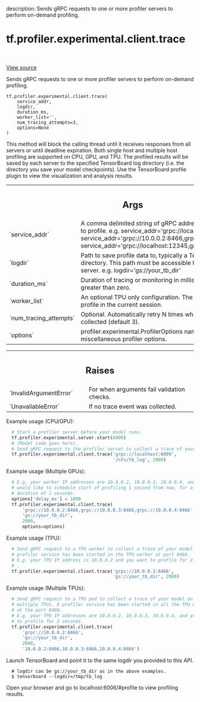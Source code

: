 description: Sends gRPC requests to one or more profiler servers to perform on-demand profiling.

<div itemscope itemtype="http://developers.google.com/ReferenceObject">
<meta itemprop="name" content="tf.profiler.experimental.client.trace" />
<meta itemprop="path" content="Stable" />
</div>

# tf.profiler.experimental.client.trace

<!-- Insert buttons and diff -->

<table class="tfo-notebook-buttons tfo-api nocontent" align="left">

</table>

<a target="_blank" class="external" href="/code/stable/tensorflow/python/profiler/profiler_client.py">View source</a>



Sends gRPC requests to one or more profiler servers to perform on-demand profiling.

<pre class="devsite-click-to-copy prettyprint lang-py tfo-signature-link">
<code>tf.profiler.experimental.client.trace(
    service_addr,
    logdir,
    duration_ms,
    worker_list=&#x27;&#x27;,
    num_tracing_attempts=3,
    options=None
)
</code></pre>



<!-- Placeholder for "Used in" -->

This method will block the calling thread until it receives responses from all
servers or until deadline expiration. Both single host and multiple host
profiling are supported on CPU, GPU, and TPU.
The profiled results will be saved by each server to the specified TensorBoard
log directory (i.e. the directory you save your model checkpoints). Use the
TensorBoard profile plugin to view the visualization and analysis results.

<!-- Tabular view -->
 <table class="responsive fixed orange">
<colgroup><col width="214px"><col></colgroup>
<tr><th colspan="2"><h2 class="add-link">Args</h2></th></tr>

<tr>
<td>
`service_addr`
</td>
<td>
A comma delimited string of gRPC addresses of the workers to
profile.
e.g. service_addr='grpc://localhost:6009'
     service_addr='grpc://10.0.0.2:8466,grpc://10.0.0.3:8466'
     service_addr='grpc://localhost:12345,grpc://localhost:23456'
</td>
</tr><tr>
<td>
`logdir`
</td>
<td>
Path to save profile data to, typically a TensorBoard log directory.
This path must be accessible to both the client and server.
e.g. logdir='gs://your_tb_dir'
</td>
</tr><tr>
<td>
`duration_ms`
</td>
<td>
Duration of tracing or monitoring in milliseconds. Must be
greater than zero.
</td>
</tr><tr>
<td>
`worker_list`
</td>
<td>
An optional TPU only configuration. The list of workers to
profile in the current session.
</td>
</tr><tr>
<td>
`num_tracing_attempts`
</td>
<td>
Optional. Automatically retry N times when no trace
event is collected (default 3).
</td>
</tr><tr>
<td>
`options`
</td>
<td>
profiler.experimental.ProfilerOptions namedtuple for miscellaneous
profiler options.
</td>
</tr>
</table>



<!-- Tabular view -->
 <table class="responsive fixed orange">
<colgroup><col width="214px"><col></colgroup>
<tr><th colspan="2"><h2 class="add-link">Raises</h2></th></tr>

<tr>
<td>
`InvalidArgumentError`
</td>
<td>
For when arguments fail validation checks.
</td>
</tr><tr>
<td>
`UnavailableError`
</td>
<td>
If no trace event was collected.
</td>
</tr>
</table>


Example usage (CPU/GPU):

```python
  # Start a profiler server before your model runs.
  tf.profiler.experimental.server.start(6009)
  # (Model code goes here).
  # Send gRPC request to the profiler server to collect a trace of your model.
  tf.profiler.experimental.client.trace('grpc://localhost:6009',
                                        '/nfs/tb_log', 2000)
```

Example usage (Multiple GPUs):

```python
  # E.g. your worker IP addresses are 10.0.0.2, 10.0.0.3, 10.0.0.4, and you
  # would like to schedule start of profiling 1 second from now, for a
  # duration of 2 seconds.
  options['delay_ms'] = 1000
  tf.profiler.experimental.client.trace(
      'grpc://10.0.0.2:8466,grpc://10.0.0.3:8466,grpc://10.0.0.4:8466',
      'gs://your_tb_dir',
      2000,
      options=options)
```

Example usage (TPU):

```python
  # Send gRPC request to a TPU worker to collect a trace of your model. A
  # profiler service has been started in the TPU worker at port 8466.
  # E.g. your TPU IP address is 10.0.0.2 and you want to profile for 2 seconds
  # .
  tf.profiler.experimental.client.trace('grpc://10.0.0.2:8466',
                                        'gs://your_tb_dir', 2000)
```

Example usage (Multiple TPUs):

```python
  # Send gRPC request to a TPU pod to collect a trace of your model on
  # multiple TPUs. A profiler service has been started in all the TPU workers
  # at the port 8466.
  # E.g. your TPU IP addresses are 10.0.0.2, 10.0.0.3, 10.0.0.4, and you want
  # to profile for 2 seconds.
  tf.profiler.experimental.client.trace(
      'grpc://10.0.0.2:8466',
      'gs://your_tb_dir',
      2000,
      '10.0.0.2:8466,10.0.0.3:8466,10.0.0.4:8466')
```

Launch TensorBoard and point it to the same logdir you provided to this API.

```shell
  # logdir can be gs://your_tb_dir as in the above examples.
  $ tensorboard --logdir=/tmp/tb_log
```

Open your browser and go to localhost:6006/#profile to view profiling results.